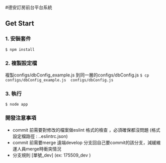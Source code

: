 #德安訂房前台平台系統

## Get Start 
### 1. 安裝套件
``
 $ npm install
``

### 2. 複製設定檔
複製configs/dbConfig_example.js 到同一層的configs/dbConfig.js
``
 $ cp configs/dbConfig_example.js  configs/dbConfig.js
``
### 3. 執行
``
 $ node app
``


###  開發注意事項

* commit 前需要對修改的檔案做eslint  格式的檢查 ，必須確保都沒問題 (格式設定檔路徑 : ..eslintrc.json)
* commit 前需要merge 遠端develop 分支回自己要commit的該分支，減緩維運人員merge時衝突情況
* 分支規則 [單號_dev] (ex: 175509_dev ) 
